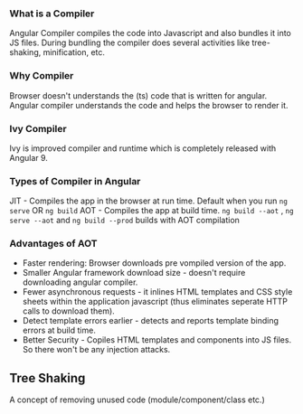 ### What is a Compiler
Angular Compiler compiles the code into Javascript and also bundles it into JS files. During bundling the compiler does several activities like tree-shaking, minification, etc.

### Why Compiler
Browser doesn't understands the (ts) code that is written for angular. Angular compiler understands the code and helps the browser to render it.

### Ivy Compiler
Ivy is improved compiler and runtime which is completely released with Angular 9. 

### Types of Compiler in Angular
JIT - Compiles the app in the browser at run time. Default when you run ```ng serve``` OR ```ng build```
AOT - Compiles the app at build time. ```ng build --aot``` , ```ng serve --aot``` and ```ng build --prod``` builds with AOT compilation

### Advantages of AOT
- Faster rendering: Browser downloads pre vompiled version of the app.
- Smaller Angular framework download size - doesn't require downloading angular compiler.
- Fewer asynchronous requests - it inlines HTML templates and CSS style sheets within the application javascript (thus eliminates seperate HTTP calls to download them).
- Detect template errors earlier - detects and reports template binding errors at build time.
- Better Security - Copiles HTML templates and components into JS files. So there won't be any injection attacks.

## Tree Shaking
A concept of removing unused code (module/component/class etc.)
